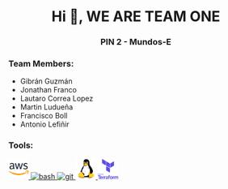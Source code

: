 <h1 align="center">Hi 👋, WE ARE TEAM ONE</h1>
<h3 align="center">PIN 2 - Mundos-E</h3>

<h3 align="left">Team Members:</h3>
<p align="left">
<ul>
  <li>Gibrán Guzmán </li>
  <li>Jonathan Franco</li>
  <li>Lautaro Correa Lopez</li>
  <li>Martin Ludueña</li>
  <li>Francisco Boll</li>
  <li>Antonio Lefiñir</li>
</ul>
</p>

<h3 align="left">Tools:</h3>
<p align="left"> <a href="https://aws.amazon.com" target="_blank" rel="noreferrer"> <img src="https://raw.githubusercontent.com/devicons/devicon/master/icons/amazonwebservices/amazonwebservices-original-wordmark.svg" alt="aws" width="40" height="40"/> </a> <a href="https://www.gnu.org/software/bash/" target="_blank" rel="noreferrer"> <img src="https://www.vectorlogo.zone/logos/gnu_bash/gnu_bash-icon.svg" alt="bash" width="40" height="40"/> </a> <a href="https://git-scm.com/" target="_blank" rel="noreferrer"> <img src="https://www.vectorlogo.zone/logos/git-scm/git-scm-icon.svg" alt="git" width="40" height="40"/> </a> <a href="https://www.linux.org/" target="_blank" rel="noreferrer"> <img src="https://raw.githubusercontent.com/devicons/devicon/master/icons/linux/linux-original.svg" alt="linux" width="40" height="40"/> </a> <a href="https://developer.hashicorp.com/terraform" target="_blank" rel="noreferrer"> <img src="https://raw.githubusercontent.com/devicons/devicon/refs/heads/master/icons/terraform/terraform-plain-wordmark.svg" alt="terraform" width="40" height="40"/> </a></p>